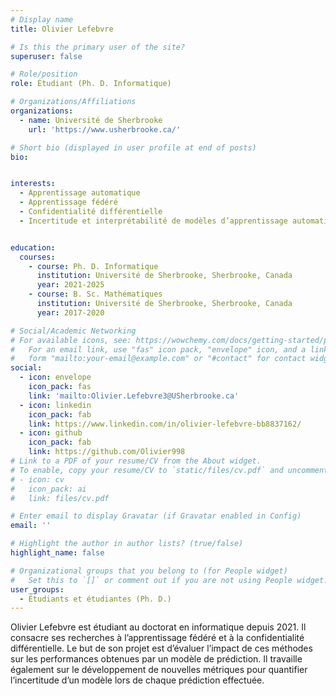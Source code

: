 ```yaml
---
# Display name
title: Olivier Lefebvre

# Is this the primary user of the site?
superuser: false

# Role/position
role: Étudiant (Ph. D. Informatique)

# Organizations/Affiliations
organizations:
  - name: Université de Sherbrooke
    url: 'https://www.usherbrooke.ca/'

# Short bio (displayed in user profile at end of posts)
bio: 


interests:
  - Apprentissage automatique
  - Apprentissage fédéré
  - Confidentialité différentielle
  - Incertitude et interprétabilité de modèles d’apprentissage automatique


education:
  courses:
    - course: Ph. D. Informatique
      institution: Université de Sherbrooke, Sherbrooke, Canada
      year: 2021-2025
    - course: B. Sc. Mathématiques
      institution: Université de Sherbrooke, Sherbrooke, Canada
      year: 2017-2020

# Social/Academic Networking
# For available icons, see: https://wowchemy.com/docs/getting-started/page-builder/#icons
#   For an email link, use "fas" icon pack, "envelope" icon, and a link in the
#   form "mailto:your-email@example.com" or "#contact" for contact widget.
social:
  - icon: envelope
    icon_pack: fas
    link: 'mailto:Olivier.Lefebvre3@USherbrooke.ca'
  - icon: linkedin
    icon_pack: fab
    link: https://www.linkedin.com/in/olivier-lefebvre-bb8837162/
  - icon: github
    icon_pack: fab
    link: https://github.com/Olivier998
# Link to a PDF of your resume/CV from the About widget.
# To enable, copy your resume/CV to `static/files/cv.pdf` and uncomment the lines below.
# - icon: cv
#   icon_pack: ai
#   link: files/cv.pdf

# Enter email to display Gravatar (if Gravatar enabled in Config)
email: ''

# Highlight the author in author lists? (true/false)
highlight_name: false

# Organizational groups that you belong to (for People widget)
#   Set this to `[]` or comment out if you are not using People widget.
user_groups:
  - Étudiants et étudiantes (Ph. D.)
---
```


Olivier Lefebvre est étudiant au doctorat en informatique depuis 2021. Il consacre ses recherches 
à l’apprentissage fédéré et à la confidentialité différentielle. Le but de son projet est d’évaluer 
l’impact de ces méthodes sur les performances obtenues par un modèle de prédiction. 
Il travaille également sur le développement de nouvelles métriques pour quantifier l’incertitude d’un 
modèle lors de chaque prédiction effectuée.
